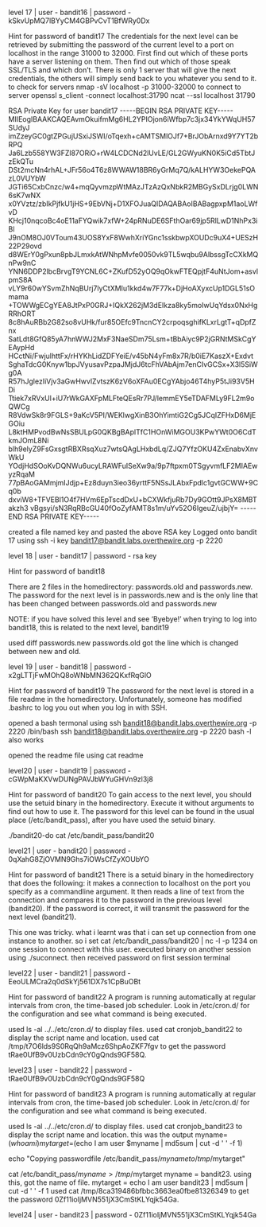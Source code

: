   level 17 | user - bandit16 | password - kSkvUpMQ7lBYyCM4GBPvCvT1BfWRy0Dx

Hint for password of bandit17
The credentials for the next level can be retrieved by submitting the password of the current level to a port on localhost in the range 31000 to 32000. First find out which of these ports have a server listening on them. Then find out which of those speak SSL/TLS and which don’t. There is only 1 server that will give the next credentials, the others will simply send back to you whatever you send to it.
to check for servers
nmap -sV localhost -p 31000-32000
to connect to server
openssl s_client -connect localhost:31790
ncat --ssl localhost 31790

RSA Private Key for user bandit17
-----BEGIN RSA PRIVATE KEY-----
MIIEogIBAAKCAQEAvmOkuifmMg6HL2YPIOjon6iWfbp7c3jx34YkYWqUH57SUdyJ
imZzeyGC0gtZPGujUSxiJSWI/oTqexh+cAMTSMlOJf7+BrJObArnxd9Y7YT2bRPQ
Ja6Lzb558YW3FZl87ORiO+rW4LCDCNd2lUvLE/GL2GWyuKN0K5iCd5TbtJzEkQTu
DSt2mcNn4rhAL+JFr56o4T6z8WWAW18BR6yGrMq7Q/kALHYW3OekePQAzL0VUYbW
JGTi65CxbCnzc/w4+mqQyvmzpWtMAzJTzAzQxNbkR2MBGySxDLrjg0LWN6sK7wNX
x0YVztz/zbIkPjfkU1jHS+9EbVNj+D1XFOJuaQIDAQABAoIBABagpxpM1aoLWfvD
KHcj10nqcoBc4oE11aFYQwik7xfW+24pRNuDE6SFthOar69jp5RlLwD1NhPx3iBl
J9nOM8OJ0VToum43UOS8YxF8WwhXriYGnc1sskbwpXOUDc9uX4+UESzH22P29ovd
d8WErY0gPxun8pbJLmxkAtWNhpMvfe0050vk9TL5wqbu9AlbssgTcCXkMQnPw9nC
YNN6DDP2lbcBrvgT9YCNL6C+ZKufD52yOQ9qOkwFTEQpjtF4uNtJom+asvlpmS8A
vLY9r60wYSvmZhNqBUrj7lyCtXMIu1kkd4w7F77k+DjHoAXyxcUp1DGL51sOmama
+TOWWgECgYEA8JtPxP0GRJ+IQkX262jM3dEIkza8ky5moIwUqYdsx0NxHgRRhORT
8c8hAuRBb2G82so8vUHk/fur85OEfc9TncnCY2crpoqsghifKLxrLgtT+qDpfZnx
SatLdt8GfQ85yA7hnWWJ2MxF3NaeSDm75Lsm+tBbAiyc9P2jGRNtMSkCgYEAypHd
HCctNi/FwjulhttFx/rHYKhLidZDFYeiE/v45bN4yFm8x7R/b0iE7KaszX+Exdvt
SghaTdcG0Knyw1bpJVyusavPzpaJMjdJ6tcFhVAbAjm7enCIvGCSx+X3l5SiWg0A
R57hJglezIiVjv3aGwHwvlZvtszK6zV6oXFAu0ECgYAbjo46T4hyP5tJi93V5HDi
Ttiek7xRVxUl+iU7rWkGAXFpMLFteQEsRr7PJ/lemmEY5eTDAFMLy9FL2m9oQWCg
R8VdwSk8r9FGLS+9aKcV5PI/WEKlwgXinB3OhYimtiG2Cg5JCqIZFHxD6MjEGOiu
L8ktHMPvodBwNsSBULpG0QKBgBAplTfC1HOnWiMGOU3KPwYWt0O6CdTkmJOmL8Ni
blh9elyZ9FsGxsgtRBXRsqXuz7wtsQAgLHxbdLq/ZJQ7YfzOKU4ZxEnabvXnvWkU
YOdjHdSOoKvDQNWu6ucyLRAWFuISeXw9a/9p7ftpxm0TSgyvmfLF2MIAEwyzRqaM
77pBAoGAMmjmIJdjp+Ez8duyn3ieo36yrttF5NSsJLAbxFpdlc1gvtGCWW+9Cq0b
dxviW8+TFVEBl1O4f7HVm6EpTscdDxU+bCXWkfjuRb7Dy9GOtt9JPsX8MBTakzh3
vBgsyi/sN3RqRBcGU40fOoZyfAMT8s1m/uYv52O6IgeuZ/ujbjY=
-----END RSA PRIVATE KEY-----

created a file named key and pasted the above RSA key
Logged onto bandit 17 using ssh -i key bandit17@bandit.labs.overthewire.org -p 2220

level 18 | user - bandit17 | password - rsa key

Hint for password of bandit18

There are 2 files in the homedirectory: passwords.old and passwords.new. The password for the next level is in passwords.new and is the only line that has been changed between passwords.old and passwords.new

NOTE: if you have solved this level and see ‘Byebye!’ when trying to log into bandit18, this is related to the next level, bandit19

used diff passwords.new passwords.old
got the line which is changed between new and old.


level 19 | user - bandit18 | password - x2gLTTjFwMOhQ8oWNbMN362QKxfRqGlO

Hint for password of bandit19
The password for the next level is stored in a file readme in the homedirectory. Unfortunately, someone has modified .bashrc to log you out when you log in with SSH.

opened a bash termonal using
ssh bandit18@bandit.labs.overthewire.org -p 2220 /bin/bash
ssh bandit18@bandit.labs.overthewire.org -p 2220 bash -l also works

opened the readme file using cat readme

level20 | user - bandit19 | password - cGWpMaKXVwDUNgPAVJbWYuGHVn9zl3j8

Hint for password of bandit20
To gain access to the next level, you should use the setuid binary in the homedirectory. Execute it without arguments to find out how to use it. The password for this level can be found in the usual place (/etc/bandit_pass), after you have used the setuid binary.

./bandit20-do cat /etc/bandit_pass/bandit20

level21  | user - bandit20 | password - 0qXahG8ZjOVMN9Ghs7iOWsCfZyXOUbYO

Hint for password of bandit21
There is a setuid binary in the homedirectory that does the following: it makes a connection to localhost on the port you specify as a commandline argument. It then reads a line of text from the connection and compares it to the password in the previous level (bandit20). If the password is correct, it will transmit the password for the next level (bandit21).

This one was tricky.
what i learnt was that i can set up connection from one instance to another.
so i set cat /etc/bandit_pass/bandit20 | nc -l -p 1234 on one session to connect with this user.
executed binary on another session using ./suconnect.
then received password on first session terminal

level22  | user - bandit21 | password - EeoULMCra2q0dSkYj561DX7s1CpBuOBt

Hint for password of bandit22
A program is running automatically at regular intervals from cron, the time-based job scheduler. Look in /etc/cron.d/ for the configuration and see what command is being executed.

used ls -al ../../etc/cron.d/ to display files. used cat cronjob_bandit22 to display the script name and location.
used cat /tmp/t7O6lds9S0RqQh9aMcz6ShpAoZKF7fgv to get the password tRae0UfB9v0UzbCdn9cY0gQnds9GF58Q.

level23  | user - bandit22 | password - tRae0UfB9v0UzbCdn9cY0gQnds9GF58Q

Hint for password of bandit23
A program is running automatically at regular intervals from cron, the time-based job scheduler. Look in /etc/cron.d/ for the configuration and see what command is being executed.

used ls -al ../../etc/cron.d/ to display files. used cat cronjob_bandit23 to display the script name and location.
this was the output
myname=$(whoami)
mytarget=$(echo I am user $myname | md5sum | cut -d ' ' -f 1)

echo "Copying passwordfile /etc/bandit_pass/$myname to /tmp/$mytarget"

cat /etc/bandit_pass/$myname > /tmp/$mytarget
myname = bandit23. using this, got the name of file. mytarget = echo I am user bandit23 | md5sum | cut -d ' ' -f 1
used cat /tmp/8ca319486bfbbc3663ea0fbe81326349 to get the password 0Zf11ioIjMVN551jX3CmStKLYqjk54Ga.

level24  | user - bandit23 | password - 0Zf11ioIjMVN551jX3CmStKLYqjk54Ga 

